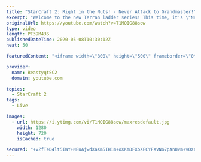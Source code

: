 ```yaml
---
title: "StarCraft 2: Right in the Nuts! - Never Attack to Grandmaster!"
excerpt: "Welcome to the new Terran ladder series! This time, it's \"Never Attack to Grandmaster!\" In this challenge, I play as Terran on the EU ladder, and in every game I'm not allowed to attack with any units except for using Ghosts. I'm allowed to make any army units for defending, as long as I don't attack"
originalUrl: https://youtube.com/watch?v=T1MOIG88sow
type: video
length: PT39M43S
publishedDateTime: 2020-05-08T10:30:12Z
heat: 50

featuredContent: "<iframe width=\"800\" height=\"500\" frameborder=\"0\" src=\"https://www.youtube.com/embed/T1MOIG88sow\" allow=\"accelerometer; autoplay; encrypted-media; gyroscope; picture-in-picture\" allowfullscreen></iframe>"

provider:
  name: BeastyqtSC2
  domain: youtube.com

topics:
  - StarCraft 2
tags:
  - Live

images:
  - url: https://i.ytimg.com/vi/T1MOIG88sow/maxresdefault.jpg
    width: 1280
    height: 720
    isCached: true

secured: "+vZfTeD4lt5IWY+NEuAjwdXaXm5IH1m+oXKmDFXoXECYFXVNo7pAnUvm+vOzXn/2Pj9PplQBz4Wylp4lv921idwQx5Pee3CXBHacpz7iL+qG4eg6th/PJkI/0qEvN6DqiQ1kk0qgl2Zp/RKfNg2EGIMbcZFM2OEs02i0DtMYGHF1+Olmg+qm2MvVIb5sPiQ0sbFeZsVHZkehiHou2/NU5iun22NBqtojk7xlM/VjgHHWEBOaAXnbc4+TkH4K2acsawQ/iGjLVc55AN6jPhBzwQqMBfwK0rV+GXHPHd707kohLJL3XZDm9PrIR18/VfzOXLMEYxZx7G9D9Z3CdzUjIUQ8efn0pIeiiahqeaMwSUtTOxzd6Sm9eM9c3bWzR0QB/RDaCnxQGdyFGJ3AoujqkILDFSI5n+CxMhdCan49Q/4=;NdZKRfCOSkBJUB4KxDby7A=="
---
```


